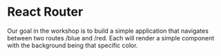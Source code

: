 # React Router
Our goal in the workshop is to build a simple application that navigates between two routes /blue and /red. Each will render a simple component with the background being that specific color.